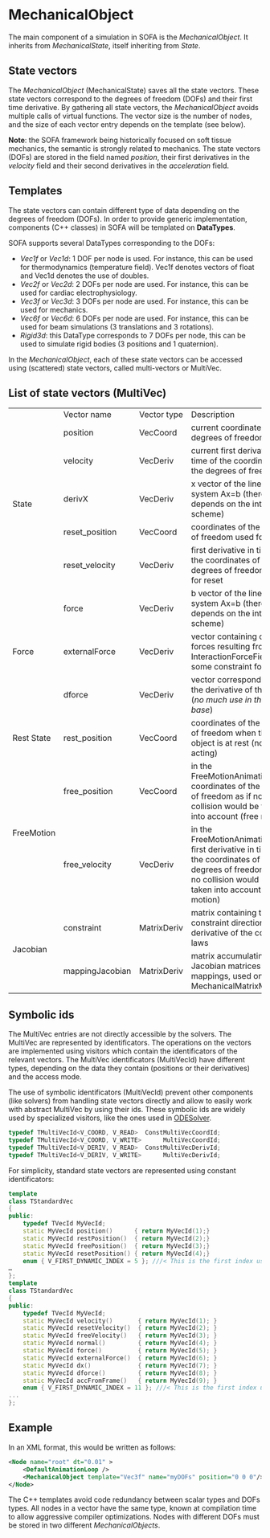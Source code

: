 MechanicalObject
================

The main component of a simulation in SOFA is the _MechanicalObject_. It inherits from _MechanicalState_, itself inheriting from _State_.


State vectors
-------------

The _MechanicalObject_ (MechanicalState) saves all the state vectors. These state vectors correspond to the degrees of freedom (DOFs) and their first time derivative. By gathering all state vectors, the _MechanicalObject_ avoids multiple calls of virtual functions. The vector size is the number of nodes, and the size of each vector entry depends on the template (see below).

**Note**: the SOFA framework being historically focused on soft tissue mechanics, the semantic is strongly related to mechanics. The state vectors (DOFs) are stored in the field named _position_, their first derivatives in the _velocity_ field and their second derivatives in the _acceleration_ field.


Templates
---------

The state vectors can contain different type of data depending on the degrees of freedom (DOFs). In order to provide generic implementation, components (C++ classes) in SOFA will be templated on **DataTypes**.

SOFA supports several DataTypes corresponding to the DOFs:

*   _Vec1f_ or _Vec1d_: 1 DOF per node is used. For instance, this can be used for thermodynamics (temperature field). Vec1f denotes vectors of float and Vec1d denotes the use of doubles.
*   _Vec2f_ or _Vec2d_: 2 DOFs per node are used. For instance, this can be used for cardiac electrophysiology.
*   _Vec3f_ or _Vec3d_: 3 DOFs per node are used. For instance, this can be used for mechanics.
*   _Vec6f_ or _Vec6d_: 6 DOFs per node are used. For instance, this can be used for beam simulations (3 translations and 3 rotations).
*   _Rigid3d_: this DataType corresponds to 7 DOFs per node, this can be used to simulate rigid bodies (3 positions and 1 quaternion).


In the _MechanicalObject_, each of these state vectors can be accessed using (scattered) state vectors, called multi-vectors or MultiVec. 



List of state vectors (MultiVec)
--------------------------------

<table>
<tbody>
  <tr>
    <td></td>
    <td>Vector name<br></td>
    <td>Vector type</td>
    <td>Description</td>
  </tr>
  <tr>
    <td rowspan="5">State</td>
    <td>position</td>
    <td>VecCoord</td>
    <td>current coordinates of the degrees of freedom</td>
  </tr>
  <tr>
    <td>velocity</td>
    <td>VecDeriv</td>
    <td>current first derivative in time of the coordinates of the degrees of freedom</td>
  </tr>
  <tr>
    <td>derivX</td>
    <td>VecDeriv</td>
    <td>x vector of the linear system Ax=b (therefore depends on the integration scheme)</td>
  </tr>
  <tr>
    <td>reset_position</td>
    <td>VecCoord</td>
    <td>coordinates of the degrees of freedom used for reset</td>
  </tr>
  <tr>
    <td>reset_velocity</td>
    <td>VecDeriv</td>
    <td>first derivative in time of the coordinates of the degrees of freedom used for reset</td>
  </tr>
  <tr>
    <td rowspan="3">Force</td>
    <td>force</td>
    <td>VecDeriv</td>
    <td>b vector of the linear system Ax=b (therefore depends on the integration scheme)</td>
  </tr>
  <tr>
    <td>externalForce</td>
    <td>VecDeriv</td>
    <td>vector containing only forces resulting from InteractionForceFields and some constraint forces</td>
  </tr>
  <tr>
    <td>dforce</td>
    <td>VecDeriv</td>
    <td>vector corresponding to the derivative of the forces (<em>no much use in the code base</em>)</td>
  </tr>
  <tr>
    <td>Rest State</td>
    <td>rest_position</td>
    <td>VecCoord</td>
    <td>coordinates of the degrees of freedom when the object is at rest (no force acting)</td>
  </tr>
  <tr>
    <td rowspan="2">FreeMotion</td>
    <td>free_position</td>
    <td>VecCoord</td>
    <td>in the FreeMotionAnimationLoop, coordinates of the degrees of freedom as if no collision would be taken into account (free motion)</td>
  </tr>
  <tr>
    <td>free_velocity</td>
    <td>VecDeriv</td>
    <td>in the FreeMotionAnimationLoop, first derivative in time of the coordinates of the degrees of freedom as if no collision would be taken into account (free motion)</td>
  </tr>
  <tr>
    <td rowspan="2">Jacobian</td>
    <td>constraint</td>
    <td>MatrixDeriv</td>
    <td>matrix containing the constraint directions, i.e. derivative of the constraint laws</td>
  </tr>
  <tr>
    <td>mappingJacobian</td>
    <td>MatrixDeriv</td>
    <td>matrix accumulating the Jacobian matrices of mappings, used only in the MechanicalMatrixMapper</td>
  </tr>
</tbody>
</table>



Symbolic ids
------------

The MultiVec entries are not directly accessible by the solvers. The MultiVec are represented by identificators. The operations on the vectors are implemented using visitors which contain the identificators of the relevant vectors. The MultiVec identificators (MultiVecId) have different types, depending on the data they contain
(positions or their derivatives) and the access mode.

The use of symbolic identificators (MultiVecId) prevent other components (like solvers) from handling state vectors directly and allow to easily work with abstract MultiVec by using their ids. These symbolic ids are widely used by specialized visitors, like the ones used in [ODESolver](https://www.sofa-framework.org/community/doc/main-principles/system-resolution/integration-schemes/).

``` cpp
typedef TMultiVecId<V_COORD, V_READ>  ConstMultiVecCoordId;
typedef TMultiVecId<V_COORD, V_WRITE>      MultiVecCoordId;
typedef TMultiVecId<V_DERIV, V_READ>  ConstMultiVecDerivId;
typedef TMultiVecId<V_DERIV, V_WRITE>      MultiVecDerivId;
```


For simplicity, standard state vectors are represented using constant identificators:

``` cpp
template
class TStandardVec
{
public:
    typedef TVecId MyVecId;
    static MyVecId position()      { return MyVecId(1);}
    static MyVecId restPosition()  { return MyVecId(2);}
    static MyVecId freePosition()  { return MyVecId(3);}
    static MyVecId resetPosition() { return MyVecId(4);}
    enum { V_FIRST_DYNAMIC_INDEX = 5 }; ///< This is the first index used for dynamically allocated vectors
…
};
template
class TStandardVec
{
public:
    typedef TVecId MyVecId;
    static MyVecId velocity()       { return MyVecId(1); }
    static MyVecId resetVelocity()  { return MyVecId(2); }
    static MyVecId freeVelocity()   { return MyVecId(3); }
    static MyVecId normal()         { return MyVecId(4); }
    static MyVecId force()          { return MyVecId(5); }
    static MyVecId externalForce()  { return MyVecId(6); }
    static MyVecId dx()             { return MyVecId(7); }
    static MyVecId dforce()         { return MyVecId(8); }
    static MyVecId accFromFrame()   { return MyVecId(9); }
    enum { V_FIRST_DYNAMIC_INDEX = 11 }; ///< This is the first index used for dynamically allocated vectors
...
};
```



Example
-------

In an XML format, this would be written as follows:
```xml
<Node name="root" dt="0.01" >
    <DefaultAnimationLoop />
    <MechanicalObject template="Vec3f" name="myDOFs" position="0 0 0"/>
</Node>
```

The C++ templates avoid code redundancy between scalar types and DOFs types. All nodes in a vector have the same type, known at compilation time to allow aggressive compiler optimizations. Nodes with different DOFs must be stored in two different _MechanicalObjects_.


